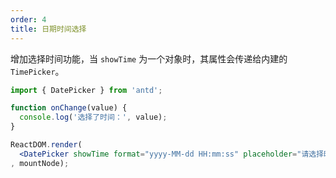 ```yaml
---
order: 4
title: 日期时间选择
---
```


增加选择时间功能，当 `showTime` 为一个对象时，其属性会传递给内建的 `TimePicker`。

````jsx
import { DatePicker } from 'antd';

function onChange(value) {
  console.log('选择了时间：', value);
}

ReactDOM.render(
  <DatePicker showTime format="yyyy-MM-dd HH:mm:ss" placeholder="请选择时间" onChange={onChange} />
, mountNode);
````
